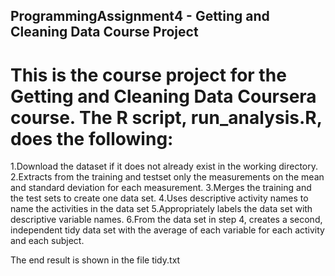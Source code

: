 ## ProgrammingAssignment4 - Getting and Cleaning Data Course Project

# This is the course project for the Getting and Cleaning Data Coursera course. The R script, run_analysis.R, does the following:

1.Download the dataset if it does not already exist in the working directory. 
2.Extracts from the training and testset only the measurements on the mean and standard deviation for each measurement.
3.Merges the training and the test sets to create one data set.
4.Uses descriptive activity names to name the activities in the data set
5.Appropriately labels the data set with descriptive variable names. 
6.From the data set in step 4, creates a second, independent tidy data set with the average of each variable for each activity and each subject.

The end result is shown in the file tidy.txt